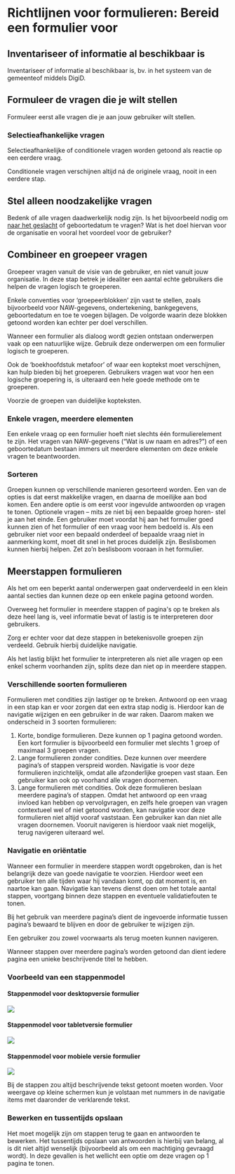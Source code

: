 # Richtlijnen voor formulieren: Bereid een formulier voor

## Inventariseer of informatie al beschikbaar is

Inventariseer of informatie al beschikbaar is, bv. in het systeem van de gemeenteof middels DigiD.

## Formuleer de vragen die je wilt stellen

Formuleer eerst alle vragen die je aan jouw gebruiker wilt stellen.

### Selectieafhankelijke vragen

Selectieafhankelijke of conditionele vragen worden getoond als reactie op een eerdere vraag.

Conditionele vragen verschijnen altijd ná de originele vraag, nooit in een eerdere stap.

## Stel alleen noodzakelijke vragen

Bedenk of alle vragen daadwerkelijk nodig zijn. Is het bijvoorbeeld nodig om [naar het geslacht]({#link-naar-inclusierichtlijnen!}) of geboortedatum te vragen? Wat is het doel hiervan voor de organisatie en vooral het voordeel voor de gebruiker?

## Combineer en groepeer vragen

Groepeer vragen vanuit de visie van de gebruiker, en niet vanuit jouw organisatie. In deze stap betrek je idealiter een aantal echte gebruikers die helpen de vragen logisch te groeperen.

Enkele conventies voor ‘groepeerblokken’ zijn vast te stellen, zoals bijvoorbeeld voor NAW-gegevens, ondertekening, bankgegevens, geboortedatum en toe te voegen bijlagen. De volgorde waarin deze blokken getoond worden kan echter per doel verschillen.

Wanneer een formulier als dialoog wordt gezien ontstaan onderwerpen vaak op een natuurlijke wijze. Gebruik deze onderwerpen om een formulier logisch te groeperen.

Ook de ‘boekhoofdstuk metafoor’ of waar een koptekst moet verschijnen, kan hulp bieden bij het groeperen. Gebruikers vragen wat voor hen een logische groepering is, is uiteraard een hele goede methode om te groeperen.

Voorzie de groepen van duidelijke kopteksten.

### Enkele vragen, meerdere elementen

Een enkele vraag op een formulier hoeft niet slechts één formulierelement te zijn. Het vragen van NAW-gegevens (“Wat is uw naam en adres?”) of een geboortedatum bestaan immers uit meerdere elementen om deze enkele vragen te beantwoorden.

### Sorteren

Groepen kunnen op verschillende manieren gesorteerd worden. Een van de opties is dat eerst makkelijke vragen, en daarna de moeilijke aan bod komen. Een andere optie is om eerst voor ingevulde antwoorden op vragen te tonen. Optionele vragen – mits ze niet bij een bepaalde groep horen-  stel je aan het einde.
Een gebruiker moet voordat hij aan het formulier goed kunnen zien of het formulier of een vraag voor hem bedoeld is. Als een gebruiker niet voor een bepaald onderdeel of bepaalde vraag niet in aanmerking komt, moet dit snel in het proces duidelijk zijn. Beslisbomen kunnen hierbij helpen. Zet zo’n beslisboom vooraan in het formulier.

## Meerstappen formulieren

Als het om een beperkt aantal onderwerpen gaat onderverdeeld in een klein aantal secties dan kunnen deze op een enkele pagina getoond worden.

Overweeg het formulier in meerdere stappen of pagina's op te breken als deze heel lang is, veel informatie bevat of lastig is te interpreteren door gebruikers.

Zorg er echter voor dat deze stappen in betekenisvolle groepen zijn verdeeld. Gebruik hierbij duidelijke navigatie.

Als het lastig blijkt het formulier te interpreteren als niet alle vragen op een enkel scherm voorhanden zijn, splits deze dan niet op in meerdere stappen.

### Verschillende soorten formulieren

Formulieren met condities zijn lastiger op te breken. Antwoord op een vraag in een stap kan er voor zorgen dat een extra stap nodig is. Hierdoor kan de navigatie wijzigen en een gebruiker in de war raken. Daarom maken we onderscheid in 3 soorten formulieren:

1. Korte, bondige formulieren. Deze kunnen op 1 pagina getoond worden. Een kort formulier is bijvoorbeeld een formulier met slechts 1 groep of maximaal 3 groepen vragen.
1. Lange formulieren zonder condities. Deze kunnen over meerdere pagina’s of stappen verspreid worden. Navigatie is voor deze formulieren inzichtelijk, omdat alle afzonderlijke groepen vast staan. Een gebruiker kan ook op voorhand alle vragen doornemen.
1. Lange formulieren mét condities. Ook deze formulieren beslaan meerdere pagina’s of stappen. Omdat het antwoord op een vraag invloed kan hebben op vervolgvragen, en zelfs hele groepen van vragen contextueel wel of niet getoond worden, kan navigatie voor deze formulieren niet altijd vooraf vaststaan. Een gebruiker kan dan niet alle vragen doornemen. Vooruit navigeren is hierdoor vaak niet mogelijk, terug navigeren uiteraard wel.

### Navigatie en oriëntatie

Wanneer een formulier in meerdere stappen wordt opgebroken, dan is het belangrijk deze van goede navigatie te voorzien. Hierdoor weet een gebruiker ten alle tijden waar hij vandaan komt, op dat moment is, en naartoe kan gaan. Navigatie kan tevens dienst doen om het totale aantal stappen, voortgang binnen deze stappen en eventuele validatiefouten te tonen.

Bij het gebruik van meerdere pagina’s dient de ingevoerde informatie tussen pagina’s bewaard te blijven en door de gebruiker te wijzigen zijn.

Een gebruiker zou zowel voorwaarts als terug moeten kunnen navigeren.

Wanneer stappen over meerdere pagina’s worden getoond dan dient iedere pagina een unieke beschrijvende titel te hebben.

### Voorbeeld van een stappenmodel

#### Stappenmodel voor desktopversie formulier

![](https://i.imgur.com/gNAKpNw.png)

#### Stappenmodel voor tabletversie formulier

![](https://i.imgur.com/5NOTWDu.png)

#### Stappenmodel voor mobiele versie formulier

![](https://i.imgur.com/c7Nvcz7.png)

Bij de stappen zou altijd beschrijvende tekst getoont moeten worden. Voor weergave op kleine schermen kun je volstaan met nummers in de navigatie items met daaronder de verklarende tekst.

### Bewerken en tussentijds opslaan

Het moet mogelijk zijn om stappen terug te gaan en antwoorden te bewerken. Het tussentijds opslaan van antwoorden is hierbij van belang, al is dit niet altijd wenselijk (bijvoorbeeld als om een machtiging gevraagd wordt). In deze gevallen is het wellicht een optie om deze vragen op 1 pagina te tonen.

